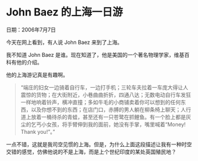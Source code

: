 # John Baez 的上海一日游

日期：2006年7月7日

今天在网上看到，有人说 John Baez 来到了上海。

我不知道 John Baez 是谁。现在知道了，他是美国的一个著名物理学家，维基百科有他的介绍。

他的上海游记真是有趣啊。

> “端庄的妇女一边骑着自行车，一边打手机；三轮车夫拉着一车庞大得让人震惊的货物；在大街附近，小巷曲曲折折，四通八达；无数电动自行车发狂一样地响着铃声，横冲直撞；多如牛毛的小商铺卖着你可以想到的任何东西，以及你想不到的东西；在店门口，赤膊的男人躺在柳条椅上聊天；人行道上放着一桶待杀的青蛙，甚至还有一只苍鹭在抓鲤鱼。有一个脸上都是灰尘的乞丐小女孩，将手臂伸到我的面前，她没有手掌，嘴里喊着“Money! Thank you!”。”

一点不错，这就是我司空见惯的上海。但是，为什么上面这段描述让我有一种时空交错的感觉，仿佛他说的不是上海，而是上个世纪印度的某处英国殖民地？

